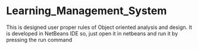 # Learning_Management_System
This is designed user proper rules of Object oriented analysis and design.
It is developed in NetBeans IDE so, just open it in netbeans and run it by pressing the run command
